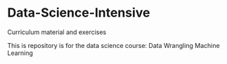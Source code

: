 # Data-Science-Intensive
Curriculum material and exercises




This is repository is for the data science course: 
Data Wrangling
Machine Learning

